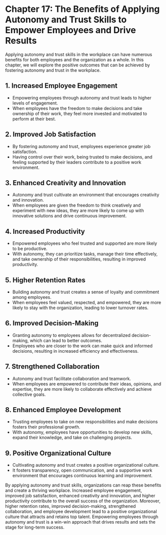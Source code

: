Chapter 17: The Benefits of Applying Autonomy and Trust Skills to Empower Employees and Drive Results
=====================================================================================================

Applying autonomy and trust skills in the workplace can have numerous benefits for both employees and the organization as a whole. In this chapter, we will explore the positive outcomes that can be achieved by fostering autonomy and trust in the workplace.

**1. Increased Employee Engagement**
------------------------------------

* Empowering employees through autonomy and trust leads to higher levels of engagement.
* When employees have the freedom to make decisions and take ownership of their work, they feel more invested and motivated to perform at their best.

**2. Improved Job Satisfaction**
--------------------------------

* By fostering autonomy and trust, employees experience greater job satisfaction.
* Having control over their work, being trusted to make decisions, and feeling supported by their leaders contribute to a positive work environment.

**3. Enhanced Creativity and Innovation**
-----------------------------------------

* Autonomy and trust cultivate an environment that encourages creativity and innovation.
* When employees are given the freedom to think creatively and experiment with new ideas, they are more likely to come up with innovative solutions and drive continuous improvement.

**4. Increased Productivity**
-----------------------------

* Empowered employees who feel trusted and supported are more likely to be productive.
* With autonomy, they can prioritize tasks, manage their time effectively, and take ownership of their responsibilities, resulting in improved productivity.

**5. Higher Retention Rates**
-----------------------------

* Building autonomy and trust creates a sense of loyalty and commitment among employees.
* When employees feel valued, respected, and empowered, they are more likely to stay with the organization, leading to lower turnover rates.

**6. Improved Decision-Making**
-------------------------------

* Granting autonomy to employees allows for decentralized decision-making, which can lead to better outcomes.
* Employees who are closer to the work can make quick and informed decisions, resulting in increased efficiency and effectiveness.

**7. Strengthened Collaboration**
---------------------------------

* Autonomy and trust facilitate collaboration and teamwork.
* When employees are empowered to contribute their ideas, opinions, and expertise, they are more likely to collaborate effectively and achieve collective goals.

**8. Enhanced Employee Development**
------------------------------------

* Trusting employees to take on new responsibilities and make decisions fosters their professional growth.
* With autonomy, employees have opportunities to develop new skills, expand their knowledge, and take on challenging projects.

**9. Positive Organizational Culture**
--------------------------------------

* Cultivating autonomy and trust creates a positive organizational culture.
* It fosters transparency, open communication, and a supportive work environment that encourages continuous learning and improvement.

By applying autonomy and trust skills, organizations can reap these benefits and create a thriving workplace. Increased employee engagement, improved job satisfaction, enhanced creativity and innovation, and higher productivity contribute to the overall success of the organization. Moreover, higher retention rates, improved decision-making, strengthened collaboration, and employee development lead to a positive organizational culture that attracts and retains top talent. Empowering employees through autonomy and trust is a win-win approach that drives results and sets the stage for long-term success.
